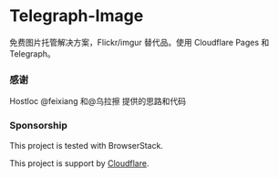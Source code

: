 # Telegraph-Image

免费图片托管解决方案，Flickr/imgur 替代品。使用 Cloudflare Pages 和 Telegraph。


### 感谢

Hostloc @feixiang 和@乌拉擦 提供的思路和代码


### Sponsorship

This project is tested with BrowserStack.

This project is support by [Cloudflare](https://www.cloudflare.com/).

